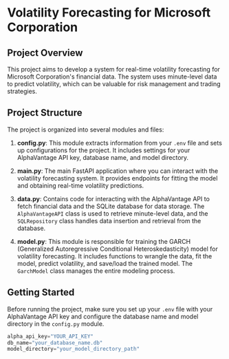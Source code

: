 # Volatility Forecasting for Microsoft Corporation

## Project Overview

This project aims to develop a system for real-time volatility forecasting for Microsoft Corporation's financial data. The system uses minute-level data to predict volatility, which can be valuable for risk management and trading strategies.

## Project Structure

The project is organized into several modules and files:

1. **config.py**: This module extracts information from your `.env` file and sets up configurations for the project. It includes settings for your AlphaVantage API key, database name, and model directory.

2. **main.py**: The main FastAPI application where you can interact with the volatility forecasting system. It provides endpoints for fitting the model and obtaining real-time volatility predictions.

3. **data.py**: Contains code for interacting with the AlphaVantage API to fetch financial data and the SQLite database for data storage. The `AlphaVantageAPI` class is used to retrieve minute-level data, and the `SQLRepository` class handles data insertion and retrieval from the database.

4. **model.py**: This module is responsible for training the GARCH (Generalized Autoregressive Conditional Heteroskedasticity) model for volatility forecasting. It includes functions to wrangle the data, fit the model, predict volatility, and save/load the trained model. The `GarchModel` class manages the entire modeling process.

## Getting Started

Before running the project, make sure you set up your `.env` file with your AlphaVantage API key and configure the database name and model directory in the `config.py` module.

```python
alpha_api_key="YOUR_API_KEY"
db_name="your_database_name.db"
model_directory="your_model_directory_path"
